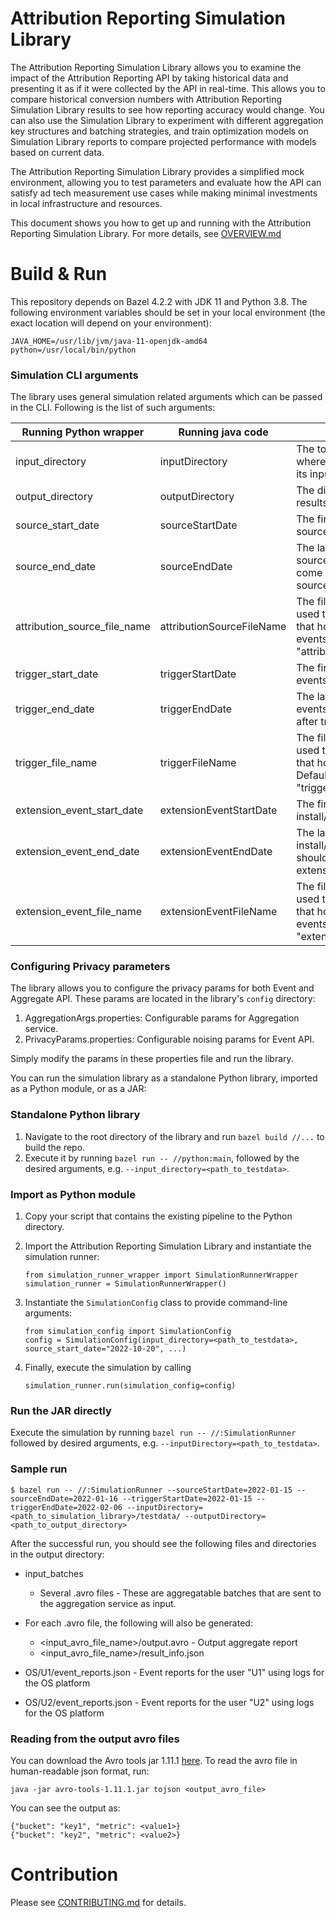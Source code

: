 # Attribution Reporting Simulation Library

The Attribution Reporting Simulation Library allows you to examine the impact of the Attribution Reporting API by taking historical data and presenting it as if it were collected by the API in real-time. This allows you to compare historical conversion numbers with Attribution Reporting Simulation Library results to see how reporting accuracy would change. You can also use the Simulation Library to experiment with different aggregation key structures and batching strategies, and train optimization models on Simulation Library reports to compare projected performance with models based on current data.

The Attribution Reporting Simulation Library provides a simplified mock environment, allowing you to test parameters and evaluate how the API can satisfy ad tech measurement use cases while making minimal investments in local infrastructure and resources.

This document shows you how to get up and running with the Attribution Reporting Simulation Library. For more details, see [OVERVIEW.md](OVERVIEW.md)

# Build & Run

This repository depends on Bazel 4.2.2 with JDK 11 and Python 3.8. The following environment variables should be set in your local environment (the exact location will depend on your environment):

```
JAVA_HOME=/usr/lib/jvm/java-11-openjdk-amd64
python=/usr/local/bin/python
```


### Simulation CLI arguments
The library uses general simulation related arguments which can be passed in the CLI. Following is the list of such arguments:

| Running Python wrapper       | Running java code         | Description                                                                                                                         |
|------------------------------|---------------------------|-------------------------------------------------------------------------------------------------------------------------------------|
| input_directory              | inputDirectory            | The top level directory of where the library will get its inputs                                                                    |
| output_directory             | outputDirectory           | The directory that will hold results from the simulation                                                                            |
| source_start_date            | sourceStartDate           | The first date of attribution source events                                                                                         |
| source_end_date              | sourceEndDate             | The last date of attribution source events, should come on or after source_start_date                                               |
| attribution_source_file_name | attributionSourceFileName | The file name that will be used to identify the files that hold attribution source events. Default value: "attribution_source.json" |
| trigger_start_date           | triggerStartDate          | The first date of trigger events                                                                                                    |
| trigger_end_date             | triggerEndDate            | The last date of trigger events, should come on or after trigger_start_date                                                         |
| trigger_file_name            | triggerFileName           | The file name that will be used to identify the files that hold trigger events. Default value: "trigger.json"                       |
| extension_event_start_date   | extensionEventStartDate   | The first date of install/uninstall events                                                                                          |
| extension_event_end_date     | extensionEventEndDate     | The last date of install/uninstall events, should come on or after extension_event_start_date                                       |
| extension_event_file_name    | extensionEventFileName    | The file name that will be used to identify the files that hold install/uninstall events. Default value: "extension.json"           |


### Configuring Privacy parameters

The library allows you to configure the privacy params for both Event and Aggregate API. These params are located in the library's `config` directory:

1. AggregationArgs.properties: Configurable params for Aggregation service.
2. PrivacyParams.properties: Configurable noising params for Event API.

Simply modify the params in these properties file and run the library.

You can run the simulation library as a standalone Python library, imported as a Python module, or as a JAR:

### Standalone Python library
1. Navigate to the root directory of the library and run `bazel build //...` to build the repo.
2. Execute it by running `bazel run -- //python:main`, followed by the desired arguments, e.g. `--input_directory=<path_to_testdata>`.

### Import as Python module
1. Copy your script that contains the existing pipeline to the Python directory.
2. Import the Attribution Reporting Simulation Library and instantiate the simulation runner:

    ```
    from simulation_runner_wrapper import SimulationRunnerWrapper
    simulation_runner = SimulationRunnerWrapper()
    ```
3. Instantiate the `SimulationConfig` class to provide command-line arguments:

    ```
    from simulation_config import SimulationConfig
    config = SimulationConfig(input_directory=<path_to_testdata>, source_start_date="2022-10-20", ...)
    ```

4. Finally, execute the simulation by calling
    ```
    simulation_runner.run(simulation_config=config)
    ```

### Run the JAR directly
Execute the simulation by running `bazel run -- //:SimulationRunner` followed by desired arguments, e.g. `--inputDirectory=<path_to_testdata>`.


### Sample run
```
$ bazel run -- //:SimulationRunner --sourceStartDate=2022-01-15 --sourceEndDate=2022-01-16 --triggerStartDate=2022-01-15 --triggerEndDate=2022-02-06 --inputDirectory=<path_to_simulation_library>/testdata/ --outputDirectory=<path_to_output_directory>
```

After the successful run, you should see the following files and directories in the output directory:
- input_batches
  - Several .avro files - These are aggregatable batches that are sent to the aggregation service as input.

- For each .avro file, the following will also be generated:
  - <input_avro_file_name>/output.avro - Output aggregate report
  - <input_avro_file_name>/result_info.json

- OS/U1/event_reports.json - Event reports for the user "U1" using logs for the OS platform
- OS/U2/event_reports.json - Event reports for the user "U2" using logs for the OS platform

### Reading from the output avro files
You can download the Avro tools jar 1.11.1 [here](https://downloads.apache.org/avro/stable/java/avro-tools-1.11.1.jar). To read the avro file in human-readable json format, run:
```
java -jar avro-tools-1.11.1.jar tojson <output_avro_file>
```

You can see the output as:
```
{"bucket": "key1", "metric": <value1>}
{"bucket": "key2", "metric": <value2>}
```


# Contribution

Please see [CONTRIBUTING.md](CONTRIBUTING.md) for details.
